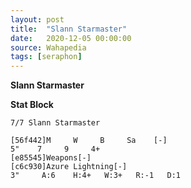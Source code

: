 ```yaml
---
layout: post
title:  "Slann Starmaster"
date:   2020-12-05 00:00:00
source: Wahapedia
tags: [seraphon]
---
```


**Slann Starmaster**

**Stat Block**
```
7/7 Slann Starmaster
```

```
[56f442]M     W     B     Sa    [-]
5"    7     9     4+    
[e85545]Weapons[-]
[c6c930]Azure Lightning[-]
3"     A:6    H:4+   W:3+   R:-1   D:1   
```
    
